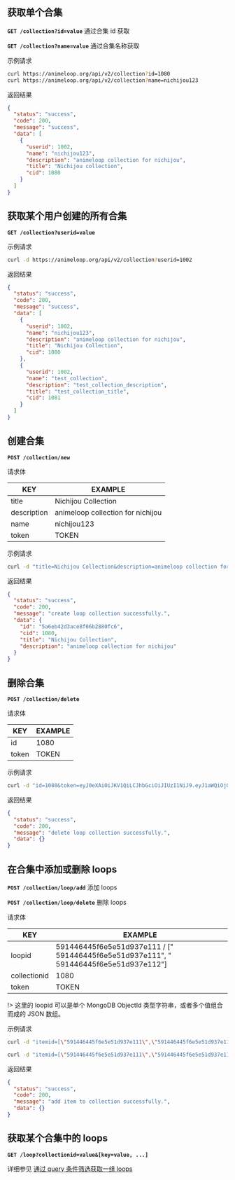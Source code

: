 ## 获取单个合集

**`GET /collection?id=value`** 通过合集 id 获取

**`GET /collection?name=value`** 通过合集名称获取

示例请求

```bash
curl https://animeloop.org/api/v2/collection?id=1080
curl https://animeloop.org/api/v2/collection?name=nichijou123
```

返回结果

```json
{
  "status": "success",
  "code": 200,
  "message": "success",
  "data": [
    {
      "userid": 1002,
      "name": "nichijou123",
      "description": "animeloop collection for nichijou",
      "title": "Nichijou collection",
      "cid": 1080
    }
  ]
}
```

## 获取某个用户创建的所有合集

**`GET /collection?userid=value`**

示例请求

```bash
curl -d https://animeloop.org/api/v2/collection?userid=1002
```

返回结果

```json
{
  "status": "success",
  "code": 200,
  "message": "success",
  "data": [
    {
      "userid": 1002,
      "name": "nichijou123",
      "description": "animeloop collection for nichijou",
      "title": "Nichijou Collection",
      "cid": 1080
    },
    {
      "userid": 1002,
      "name": "test_collection",
      "description": "test_collection_description",
      "title": "test_collection_title",
      "cid": 1081
    }
  ]
}
```

## 创建合集

**`POST /collection/new`**

请求体

| KEY         | EXAMPLE                           |
| ----------- | --------------------------------- |
| title       | Nichijou Collection               |
| description | animeloop collection for nichijou |
| name        | nichijou123                       |
| token       | TOKEN                             |

示例请求

```bash
curl -d "title=Nichijou Collection&description=animeloop collection for nichijou&name=nichijou123&token=eyJ0eXAiOiJKV1QiLCJhbGciOiJIUzI1NiJ9.eyJ1aWQiOjQsInVzZXJuYW1lIjoic2hpbmN1cnJ5In0.qduQ3MKwUWMUbfZ5KVkij2DtDGQqagopA7ytHywvU8o" "https://animeloop.org/api/v2/collection/new"
```

返回结果

```json
{
  "status": "success",
  "code": 200,
  "message": "create loop collection successfully.",
  "data": {
    "id": "5a6eb42d3ace8f06b2880fc6",
    "cid": 1080,
    "title": "Nichijou Collection",
    "description": "animeloop collection for nichijou"
  }
}
```

## 删除合集

**`POST /collection/delete`**

请求体

| KEY   | EXAMPLE |
| ----- | ------- |
| id    | 1080    |
| token | TOKEN   |

示例请求

```bash
curl -d "id=1080&token=eyJ0eXAiOiJKV1QiLCJhbGciOiJIUzI1NiJ9.eyJ1aWQiOjQsInVzZXJuYW1lIjoic2hpbmN1cnJ5In0.qduQ3MKwUWMUbfZ5KVkij2DtDGQqagopA7ytHywvU8o" "https://animeloop.org/api/v2/collection/delete"
```

返回结果

```json
{
  "status": "success",
  "code": 200,
  "message": "delete loop collection successfully.",
  "data": {}
}
```

## 在合集中添加或删除 loops

**`POST /collection/loop/add`** 添加 loops

**`POST /collection/loop/delete`** 删除 loops

请求体

| KEY          | EXAMPLE                                  |
| ------------ | ---------------------------------------- |
| loopid       | 591446445f6e5e51d937e111 / [" 591446445f6e5e51d937e111", " 591446445f6e5e51d937e112"] |
| collectionid | 1080                                     |
| token        | TOKEN                                    |

!> 这里的 loopid 可以是单个 MongoDB ObjectId 类型字符串，或者多个值组合而成的 JSON 数组。

示例请求

```bash
curl -d "itemid=[\"591446445f6e5e51d937e111\",\"591446445f6e5e51d937e112\"]&collectionid=1080&token=eyJ0eXAiOiJKV1QiLCJhbGciOiJIUzI1NiJ9.eyJ1aWQiOjQsInVzZXJuYW1lIjoic2hpbmN1cnJ5In0.qduQ3MKwUWMUbfZ5KVkij2DtDGQqagopA7ytHywvU8o" "https://animeloop.org/api/v2/collection/item/add"

curl -d "itemid=[\"591446445f6e5e51d937e111\",\"591446445f6e5e51d937e112\"]&collectionid=1080&token=eyJ0eXAiOiJKV1QiLCJhbGciOiJIUzI1NiJ9.eyJ1aWQiOjQsInVzZXJuYW1lIjoic2hpbmN1cnJ5In0.qduQ3MKwUWMUbfZ5KVkij2DtDGQqagopA7ytHywvU8o" "https://animeloop.org/api/v2/collection/item/delete"
```

返回结果

```json
{
  "status": "success",
  "code": 200,
  "message": "add item to collection successfully.",
  "data": {}
}
```

## 获取某个合集中的 loops

**`GET /loop?collectionid=value&[key=value, ...]`**

详细参见 [通过 query 条件筛选获取一组 loops](zh-cn/loop?id=%e9%80%9a%e8%bf%87-query-%e6%9d%a1%e4%bb%b6%e7%ad%9b%e9%80%89%e8%8e%b7%e5%8f%96%e4%b8%80%e7%bb%84-loops)
